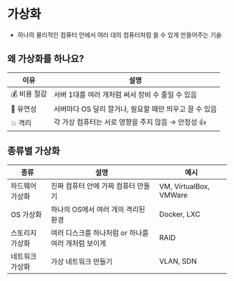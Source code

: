 # 가상화
- 하나의 물리적인 컴퓨터 안에서 여러 대의 컴퓨터처럼 쓸 수 있게 만들어주는 기술

## 왜 가상화를 하나요?
| 이유       | 설명                                |
| -------- | --------------------------------- |
| 💰 비용 절감 | 서버 1대를 여러 개처럼 써서 장비 수 줄일 수 있음     |
| 🔄 유연성   | 서버마다 OS 달리 깔거나, 필요할 때만 띄우고 끌 수 있음 |
| 💥 격리    | 각 가상 컴퓨터는 서로 영향을 주지 않음 → 안정성 👍   |

## 종류별 가상화
| 종류       | 설명                             | 예시                     |
| -------- | ------------------------------ | ---------------------- |
| 하드웨어 가상화 | 진짜 컴퓨터 안에 가짜 컴퓨터 만들기           | VM, VirtualBox, VMWare |
| OS 가상화   | 하나의 OS에서 여러 개의 격리된 환경          | Docker, LXC            |
| 스토리지 가상화 | 여러 디스크를 하나처럼 or 하나를 여러 개처럼 보이게 | RAID                   |
| 네트워크 가상화 | 가상 네트워크 만들기                    | VLAN, SDN              |
